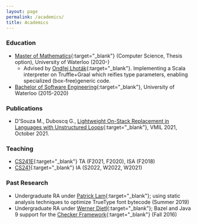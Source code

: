 ```yaml
---
layout: page
permalink: /academics/
title: Academics
---
```

### Education
- [Master of Mathematics][MMath]{:target="_blank"} (Computer Science, Thesis option), University of Waterloo (2020-)
  - Advised by [Ondřej Lhoták][ondrej]{:target="_blank"}. Implementing a Scala interpreter on Truffle+Graal which reifies type parameters, enabling specialized (box-free)generic code.
- [Bachelor of Software Engineering][BSE]{:target="_blank"}, University of Waterloo (2015-2020)

### Publications
- D'Souza M., Duboscq G., [Lightweight On-Stack Replacement in Languages with Unstructured Loops][osr]{:target="_blank"}, VMIL 2021, October 2021.

### Teaching
- [CS241E]{:target="_blank"} TA (F2021, F2020), ISA (F2018)
- [CS241]{:target="_blank"} IA (S2022, W2022, W2021)

### Past Research
- Undergraduate RA under [Patrick Lam][plam]{:target="_blank"}; using static analysis techniques to optimize TrueType font bytecode (Summer 2019)
- Undergraduate RA under [Werner Dietl][wdietl]{:target="_blank"}; Bazel and Java 9 support for the [Checker Framework]{:target="_blank"} (Fall 2016)


[MMath]: https://cs.uwaterloo.ca/current-graduate-students/overview-degree-programs/master-mathematics-computer-science
[BSE]: https://uwaterloo.ca/future-students/programs/software-engineering
[CS241E]: https://www.student.cs.uwaterloo.ca/~cs241e/
[CS241]: https://www.student.cs.uwaterloo.ca/~cs241/
[plam]: https://patricklam.ca/
[wdietl]: https://ece.uwaterloo.ca/~wdietl/
[ondrej]: https://plg.uwaterloo.ca/~olhotak/
[Checker Framework]: https://checkerframework.org/
[osr]: https://dl.acm.org/doi/abs/10.1145/3486606.3486782
